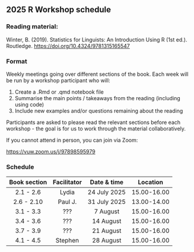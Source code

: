 ## 2025 R Workshop schedule


### Reading material:

Winter, B. (2019). Statistics for Linguists: An Introduction Using R (1st ed.). Routledge. https://doi.org/10.4324/9781315165547


### Format

Weekly meetings going over different sections of the book. Each week will be run by a workshop participant who will:

1. Create a .Rmd or .qmd notebook file
2. Summarise the main points / takeaways from the reading (including using code)
3. Include new examples and/or questions remaining about the reading

Participants are asked to please read the relevant sections before each workshop - the goal is for us to work through the material collaboratively. 

If you cannot attend in person, you can join via Zoom: 

https://vuw.zoom.us/j/97898595979

### Schedule

| Book section | Facilitator | Date & time | Location |
| :--: | :--: | :--: | :--: |
|2.1 - 2.6 | Lydia | 24 July 2025 | 15.00-16.00 | vz 204|
|2.6 - 2.10 | Paul J.| 31 July 2025 | 13.00-14.00 | vz 201|
|3.1 - 3.3 | ??? | 7 August | 15.00-16.00| vz204|
|3.4 - 3.6 | ??? | 14 August | 15.00-16.00| vz204|
|3.7 - 3.9| ??? | 21 August | 15.00-16.00| vz204|
|4.1 - 4.5 | Stephen | 28 August | 15.00-16.00| vz204|